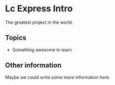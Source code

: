 # Lc Express Intro
The greatest project in the world.

## Topics
- Something awesome to learn

## Other information
Maybe we could write some more information here.

